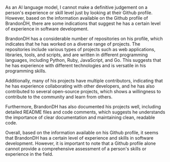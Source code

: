 As an AI language model, I cannot make a definitive judgement on a person's experience or skill level just by looking at their Github profile. However, based on the information available on the Github profile of BrandonDH, there are some indications that suggest he has a certain level of experience in software development.

BrandonDH has a considerable number of repositories on his profile, which indicates that he has worked on a diverse range of projects. The repositories include various types of projects such as web applications, libraries, tools, and scripts, and are written in different programming languages, including Python, Ruby, JavaScript, and Go. This suggests that he has experience with different technologies and is versatile in his programming skills.

Additionally, many of his projects have multiple contributors, indicating that he has experience collaborating with other developers, and he has also contributed to several open-source projects, which shows a willingness to contribute to the community and learn from others.

Furthermore, BrandonDH has also documented his projects well, including detailed README files and code comments, which suggests he understands the importance of clear documentation and maintaining clean, readable code.

Overall, based on the information available on his Github profile, it seems that BrandonDH has a certain level of experience and skills in software development. However, it is important to note that a Github profile alone cannot provide a comprehensive assessment of a person's skills or experience in the field.
